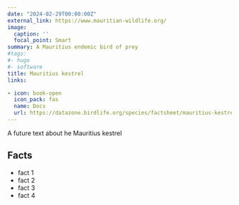 ```yaml
---
date: "2024-02-29T00:00:00Z"
external_link: https://www.mauritian-wildlife.org/
image:
  caption: ''
  focal_point: Smart
summary: A Mauritius endemic bird of prey
#tags:
#- hugo
#- software
title: Mauritius kestrel
links:

- icon: book-open
  icon_pack: fas
  name: Docs
  url: https://datazone.birdlife.org/species/factsheet/mauritius-kestrel-falco-punctatus
---
```


A future text about he Mauritius kestrel

## Facts

* fact 1
* fact 2
* fact 3
* fact 4
